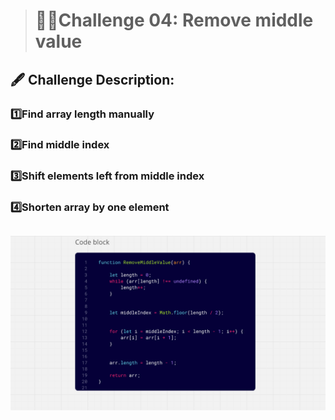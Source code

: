 ># 👩‍🎓Challenge 04: Remove middle value


## 🖋️ Challenge Description: 

### 1️⃣Find array length manually
### 2️⃣Find middle index
### 3️⃣Shift elements left from middle index
### 4️⃣Shorten array by one element





##
![alt text](whiteboard-challenges/Challenge04.png)
##


